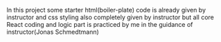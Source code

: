 In this project some starter html(boiler-plate) code is already given by instructor and css styling also completely given by instructor but all core React coding and logic part is practiced by me in the guidance of instructor(Jonas Schmedtmann)
